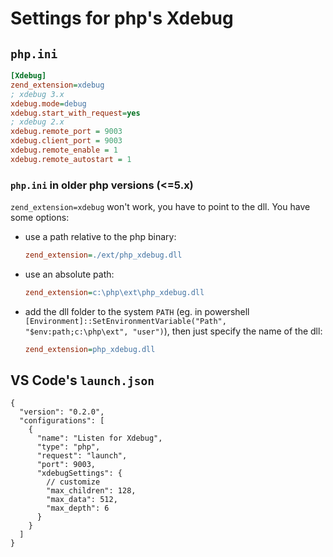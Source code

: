 # Settings for php's Xdebug

## `php.ini`

```ini
[Xdebug]
zend_extension=xdebug
; xdebug 3.x
xdebug.mode=debug
xdebug.start_with_request=yes
; xdebug 2.x
xdebug.remote_port = 9003
xdebug.client_port = 9003
xdebug.remote_enable = 1
xdebug.remote_autostart = 1
```

### `php.ini` in older php versions (<=5.x)

`zend_extension=xdebug` won't work, you have to point to the dll. You have some options:

- use a path relative to the php binary:
  ```ini
  zend_extension=./ext/php_xdebug.dll
  ```
- use an absolute path:
  ```ini
  zend_extension=c:\php\ext\php_xdebug.dll
  ```
- add the dll folder to the system `PATH` (eg. in powershell `[Environment]::SetEnvironmentVariable("Path", "$env:path;c:\php\ext", "user")`), then just specify the name of the dll:
  ```ini
  zend_extension=php_xdebug.dll
  ```

## VS Code's `launch.json`

```jsonc
{
  "version": "0.2.0",
  "configurations": [
    {
      "name": "Listen for Xdebug",
      "type": "php",
      "request": "launch",
      "port": 9003,
      "xdebugSettings": {
        // customize
        "max_children": 128,
        "max_data": 512,
        "max_depth": 6
      }
    }
  ]
}
```
